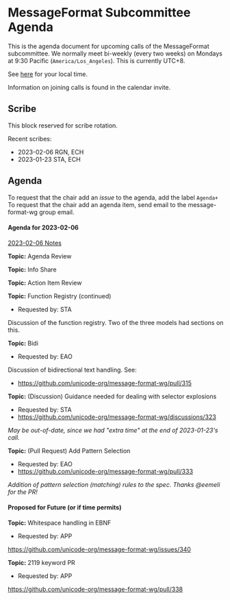 # MessageFormat Subcommittee Agenda

This is the agenda document for upcoming calls of the MessageFormat subcommittee. We normally meet bi-weekly 
(every two weeks) on Mondays at 9:30 Pacific (`America/Los_Angeles`). This is currently UTC+8. 

See [here](https://www.timeanddate.com/worldclock/converter.html?iso=20230123T173000&p1=224&p2=248&p3=136&p4=179&p5=33&p6=101&p7=268) for your local time.

Information on joining calls is found in the calendar invite.

## Scribe

This block reserved for scribe rotation.

Recent scribes:
* 2023-02-06 RGN, ECH
* 2023-01-23 STA, ECH


## Agenda

To request that the chair add an _issue_ to the agenda, add the label `Agenda+`
To request that the chair add an agenda item, send email to the message-format-wg group email.

#### Agenda for 2023-02-06

[2023-02-06 Notes](https://docs.google.com/document/d/1cJ76HjvBkImqSdPpmkbW133AnO3sFu29TUDrP3nxbrI/edit#)

**Topic:** Agenda Review

**Topic:** Info Share

**Topic:** Action Item Review

**Topic:** Function Registry (continued)
* Requested by: STA

Discussion of the function registry. Two of the three models had sections on this.

**Topic:** Bidi
* Requested by: EAO

Discussion of bidirectional text handling. See:
* https://github.com/unicode-org/message-format-wg/pull/315

**Topic:** (Discussion) Guidance needed for dealing with selector explosions
* Requested by: STA
* https://github.com/unicode-org/message-format-wg/discussions/323

_May be out-of-date, since we had "extra time" at the end of 2023-01-23's call._

**Topic:** (Pull Request) Add Pattern Selection
* Requested by: EAO
* https://github.com/unicode-org/message-format-wg/pull/333

_Addition of pattern selection (matching) rules to the spec. Thanks @eemeli for the PR!_

#### Proposed for Future (or if time permits)

**Topic:** Whitespace handling in EBNF
* Requested by: APP

https://github.com/unicode-org/message-format-wg/issues/340

**Topic:** 2119 keyword PR
* Requested by: APP

https://github.com/unicode-org/message-format-wg/pull/338
